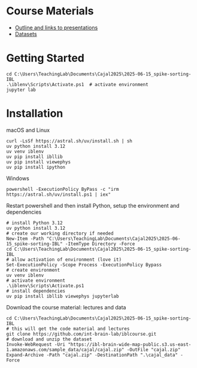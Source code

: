 # Course Materials

- [Outline and links to presentations](https://docs.google.com/document/d/1ztWzAopXW6agdEt3ub5Jkn3mmSZG5CqaO2e0jQT39yQ/edit?tab=t.0)
- [Datasets](https://ibl-brain-wide-map-public.s3.amazonaws.com/index.html#sample_data/cajal)

# Getting Started

```shell
cd C:\Users\TeachingLab\Documents\Cajal2025\2025-06-15_spike-sorting-IBL
.\iblenv\Scripts\Activate.ps1  # activate environment
jupyter lab
```

# Installation

macOS and Linux
```shell
curl -LsSf https://astral.sh/uv/install.sh | sh
uv python install 3.12
uv venv iblenv
uv pip install ibllib
uv pip install viewephys
uv pip install ipython
```

Windows
```shell
powershell -ExecutionPolicy ByPass -c "irm https://astral.sh/uv/install.ps1 | iex"
```

Restart powershell and then install Python, setup the environment and dependencies
```shell
# install Python 3.12
uv python install 3.12  
# create our working directory if needed
New-Item -Path "C:\Users\TeachingLab\Documents\Cajal2025\2025-06-15_spike-sorting-IBL" -ItemType Directory -Force
cd C:\Users\TeachingLab\Documents\Cajal2025\2025-06-15_spike-sorting-IBL
# allow activation of environment (love it)
Set-ExecutionPolicy -Scope Process -ExecutionPolicy Bypass
# create environment
uv venv iblenv
# activate environment
.\iblenv\Scripts\Activate.ps1
# install dependencies
uv pip install ibllib viewephys jupyterlab
```

Download the course material: lectures and data
```shell
cd C:\Users\TeachingLab\Documents\Cajal2025\2025-06-15_spike-sorting-IBL
# this will get the code material and lectures
git clone https://github.com/int-brain-lab/iblcourse.git
# download and unzip the dataset
Invoke-WebRequest -Uri "https://ibl-brain-wide-map-public.s3.us-east-1.amazonaws.com/sample_data/cajal/cajal.zip" -OutFile "cajal.zip"
Expand-Archive -Path "cajal.zip" -DestinationPath ".\cajal_data" -Force
```
